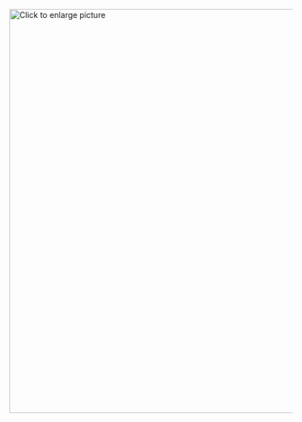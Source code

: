 <a href="https://drive.google.com/uc?export=view&id=1W5s2sAhrdHEIW5Kd9rEtYSlbKDpHMo30"><img src="https://drive.google.com/uc?export=view&id=1W5s2sAhrdHEIW5Kd9rEtYSlbKDpHMo30" style="width: 720px; max-width: 100%; height: auto" title="Click to enlarge picture" />
